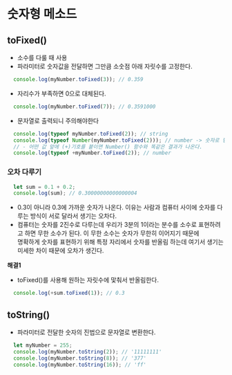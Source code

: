 # 숫자형 메소드
## toFixed()
- 소수를 다룰 때 사용  
- 파라미터로 숫자값을 전달하면 그만큼 소숫점 아래 자릿수를 고정한다.  
```javascript
  console.log(myNumber.toFixed(3)); // 0.359
```
- 자리수가 부족하면 0으로 대체된다.
```javascript
  console.log(myNumber.toFixed(7)); // 0.3591000
```
- 문자열로 출력되니 주의해야한다
```javascript
  console.log(typeof myNumber.toFixed(2)); // string
  console.log(typeof Number(myNumber.toFixed(2))); // number -> 숫자로 형변환을 해줌
  // - 어떤 값 앞에 (+)기호를 붙이면 Number() 함수와 똑같은 결과가 나온다.
  console.log(typeof +myNumber.toFixed(2)); // number
```
### 오차 다루기
```javascript
  let sum = 0.1 + 0.2;
  console.log(sum); // 0.30000000000000004
```
- 0.3이 아니라 0.3에 가까운 숫자가 나온다. 이유는 사람과 컴퓨터 사이에 숫자를 다루는 방식이 서로 달라서 생기는 오차다.  
- 컴퓨터는 숫자를 2진수로 다루는데 우리가 3분의 1이라는 분수를 소수로 표현하려고 하면 무한 소수가 된다. 이 무한 소수는 숫자가 무한히 이어지기 때문에  
  명확하게 숫자를 표현하기 위해 특정 자리에서 숫자를 반올림 하는데 여기서 생기는 미세한 차이 때문에 오차가 생긴다.  
  
<b>해결1</b>  
- toFixed()를 사용해 원하는 자릿수에 맟춰서 반올림한다.  
```javascript
  console.log(+sum.toFixed(1)); // 0.3
```
## toString()
- 파라미터로 전달한 숫자의 진법으로 문자열로 변환한다.  
```javascript
  let myNumber = 255;
  console.log(myNumber.toString(2)); // '11111111'
  console.log(myNumber.toString(8)); // '377'
  console.log(myNumber.toString(16)); // 'ff'
```
